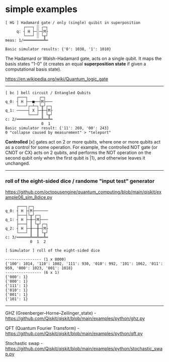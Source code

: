 # simple examples

```
[ HG ] Hadamard gate / only (single) quibit in superposition
        ┌───┐ ░ ┌─┐
     q: ┤ H ├─░─┤M├
        └───┘ ░ └╥┘
meas: 1/═════════╩═

Basic simulator results: {'0': 1038, '1': 1010}
```
The Hadamard or Walsh-Hadamard gate, acts on a single qubit. It maps the basis states "1-0" (it creates an equal **superposition state** if given a computational basis state).

https://en.wikipedia.org/wiki/Quantum_logic_gate

---
```
[ bc ] bell circuit / Entangled Qubits
     ┌───┐     ┌─┐   
q_0: ┤ H ├──■──┤M├───
     └───┘┌─┴─┐└╥┘┌─┐
q_1: ─────┤ X ├─╫─┤M├
          └───┘ ║ └╥┘
c: 2/═══════════╩══╩═
                0  1 
Basic simulator result: {'11': 269, '00': 243}
0 "collapse caused by measurement" > "teleport"
```
**Controlled** [x] gates act on 2 or more qubits, where one or more qubits act as a control for some operation.
For example, the controlled NOT gate (or CNOT or CX) acts on 2 qubits, and performs the NOT operation on the second qubit only when the first qubit is |1⟩, and otherwise leaves it unchanged. 

---
### roll of the eight-sided dice / randome "input test" generator

https://github.com/octopusengine/quantum_computing/blob/main/qiskit/example06_sim_8dice.py
```
     ┌───┐┌─┐      
q_0: ┤ H ├┤M├──────
     ├───┤└╥┘┌─┐   
q_1: ┤ H ├─╫─┤M├───
     ├───┤ ║ └╥┘┌─┐
q_2: ┤ H ├─╫──╫─┤M├
     └───┘ ║  ║ └╥┘
c: 3/══════╩══╩══╩═
           0  1  2 

[ Simulator ] roll of the eight-sided dice

---------------- (1 x 8000)
{'100': 1014, '110': 1002, '111': 930, '010': 992, '101': 1062, '011': 959, '000': 1023, '001': 1018}
---------------- (6 x 1)
{'000': 1}
{'000': 1}
{'111': 1}
{'010': 1}
{'001': 1}
{'101': 1}
```

---

GHZ (Greenberger–Horne–Zeilinger_state) - https://github.com/Qiskit/qiskit/blob/main/examples/python/ghz.py

QFT (Quantum Fourier Transform) - https://github.com/Qiskit/qiskit/blob/main/examples/python/qft.py

Stochastic swap - https://github.com/Qiskit/qiskit/blob/main/examples/python/stochastic_swap.py



